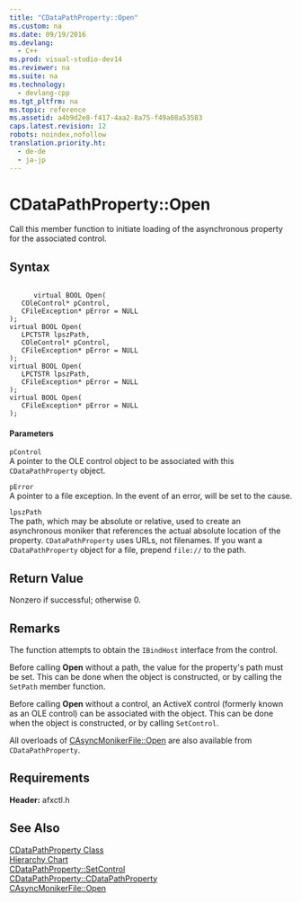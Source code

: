 ```yaml
---
title: "CDataPathProperty::Open"
ms.custom: na
ms.date: 09/19/2016
ms.devlang: 
  - C++
ms.prod: visual-studio-dev14
ms.reviewer: na
ms.suite: na
ms.technology: 
  - devlang-cpp
ms.tgt_pltfrm: na
ms.topic: reference
ms.assetid: a4b9d2e8-f417-4aa2-8a75-f49a08a53583
caps.latest.revision: 12
robots: noindex,nofollow
translation.priority.ht: 
  - de-de
  - ja-jp
---
```

# CDataPathProperty::Open
Call this member function to initiate loading of the asynchronous property for the associated control.  
  
## Syntax  
  
```  
  
      virtual BOOL Open(  
   COleControl* pControl,  
   CFileException* pError = NULL   
);  
virtual BOOL Open(  
   LPCTSTR lpszPath,  
   COleControl* pControl,  
   CFileException* pError = NULL   
);  
virtual BOOL Open(  
   LPCTSTR lpszPath,  
   CFileException* pError = NULL   
);  
virtual BOOL Open(  
   CFileException* pError = NULL   
);  
```  
  
#### Parameters  
 `pControl`  
 A pointer to the OLE control object to be associated with this `CDataPathProperty` object.  
  
 `pError`  
 A pointer to a file exception. In the event of an error, will be set to the cause.  
  
 `lpszPath`  
 The path, which may be absolute or relative, used to create an asynchronous moniker that references the actual absolute location of the property. `CDataPathProperty` uses URLs, not filenames. If you want a `CDataPathProperty` object for a file, prepend `file://` to the path.  
  
## Return Value  
 Nonzero if successful; otherwise 0.  
  
## Remarks  
 The function attempts to obtain the `IBindHost` interface from the control.  
  
 Before calling **Open** without a path, the value for the property's path must be set. This can be done when the object is constructed, or by calling the `SetPath` member function.  
  
 Before calling **Open** without a control, an ActiveX control (formerly known as an OLE control) can be associated with the object. This can be done when the object is constructed, or by calling `SetControl`.  
  
 All overloads of [CAsyncMonikerFile::Open](../vs140/CAsyncMonikerFile--Open.md) are also available from `CDataPathProperty`.  
  
## Requirements  
 **Header:** afxctl.h  
  
## See Also  
 [CDataPathProperty Class](../vs140/CDataPathProperty-Class.md)   
 [Hierarchy Chart](../vs140/Hierarchy-Chart.md)   
 [CDataPathProperty::SetControl](../vs140/CDataPathProperty--SetControl.md)   
 [CDataPathProperty::CDataPathProperty](../vs140/CDataPathProperty--CDataPathProperty.md)   
 [CAsyncMonikerFile::Open](../vs140/CAsyncMonikerFile--Open.md)